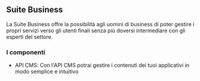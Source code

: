 ## Suite Business ##

La Suite Business offre la possibilità agli uomini di business di poter gestire i propri servizi verso gli utenti finali senza più doversi intermediare con gli esperti del settore.

### I componenti ###

* API CMS: Con l'API CMS potrai gestire i contenuti dei tuoi applicativi in modo semplice e intuitivo
